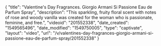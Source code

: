 {
    "title": "Valentine's Day Fragrances. Giorgio Armani Si Passione Eau de Parfum Spray",
    "description": "This sparkling, fruity floral scent with notes of rose and woody vanilla was created for the woman who is passionate, feminine, and free.",
    "videoid": "201552338",
    "date_created": "1549565496",
    "date_modified": "1549750005",
    "type": "captivate",
    "layout": "video",
    "url": "\/v\/valentines-day-fragrances-giorgio-armani-si-passione-eau-de-parfum-spray\/201552338"
}